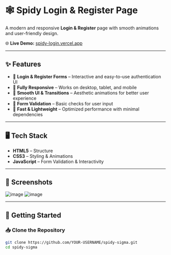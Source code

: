# 🕸️ Spidy Login & Register Page  

A modern and responsive **Login & Register** page with smooth animations and user-friendly design.  

🌐 **Live Demo:** [spidy-login.vercel.app](https://spidy-sigma.vercel.app)  

---

## ✨ Features  

- 🔐 **Login & Register Forms** – Interactive and easy-to-use authentication UI  
- 📱 **Fully Responsive** – Works on desktop, tablet, and mobile  
- 🎨 **Smooth UI & Transitions** – Aesthetic animations for better user experience  
- 🔑 **Form Validation** – Basic checks for user input  
- 🚀 **Fast & Lightweight** – Optimized performance with minimal dependencies  

---

## 🖥️ Tech Stack  

- **HTML5** – Structure  
- **CSS3** – Styling & Animations  
- **JavaScript** – Form Validation & Interactivity  

---

## 📸 Screenshots  

![image](https://github.com/user-attachments/assets/ce1f2d65-6679-43fa-92a3-73ccf6080785)
![image](https://github.com/user-attachments/assets/94ff25a6-7e3c-4897-8075-7444a17eb3e5)


---

## 🚀 Getting Started  

### 📥 Clone the Repository  
```sh
git clone https://github.com/YOUR-USERNAME/spidy-sigma.git
cd spidy-sigma
